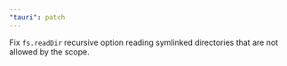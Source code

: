 ```yaml
---
"tauri": patch
---
```


Fix `fs.readDir` recursive option reading symlinked directories that are not allowed by the scope.
